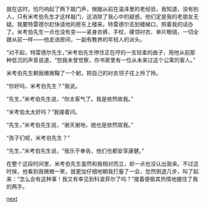 
就在这时，恰巧响起了两下敲门声，根据从前在温泽里的老经验，我知道，没有别人，只有米考伯先生才这样敲门，这消除了我心中的疑惑，他们定是我的老朋友无疑。我要特雷德尔赶快请他的房东上楼来。特雷德尔去到楼梯口，照着我的话办了。米考伯先生一点也没有变——紧身衣裤、手杖、硬领衬衣、单片眼镜，一切全跟从前一样——他走进房间，一副有教养的年轻人的派头。

“对不起，特雷德尔先生，”米考伯先生停住正在哼的一支轻柔的曲子，用他从前那种低沉的声音说道，“恕我未曾觉察，你书房里有一位从未来过这个公寓的客人。”

米考伯先生朝我微微鞠了一个躬，把自己的衬衣领子往上拎了拎。

“你好吗，米考伯先生？”我说。

“先生，”米考伯先生说，“你太客气了。我是依然故我。”

“米考伯太太好吗？”我接着问。

“先生，”米考伯先生说，“谢天谢地，她也是依然故我。”

“孩子们呢，米考伯先生？”

“先生，”米考伯先生说，“我乐于奉告，他们也都安享康健。”

在整个这段时间里，米考伯先生虽然和我相对而立，却一点也没认出我来。不过这时候，他看到我微微一笑，就更加仔细地朝我打量了一会，忽然倒退几步，叫了起来：“怎么会有这种事！我又有幸见到科波菲尔了吗？”接着便极其热情地握住了我的两手。

[next](page363.md)